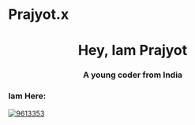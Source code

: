 # Prajyot.x
<h1 align="center"> Hey, Iam Prajyot</h1>
<h3 align="center"> A young coder from India</h3>

<h3 align="left">Iam Here:</h3>
<p align="left">
<a href="https://stackoverflow.com/users/24891212" target="blank"><img align="center" src="https://stackoverflow.com/users/24891212" alt="9613353" height="wrap_content" width="wrap_content" /></a>
</p>
